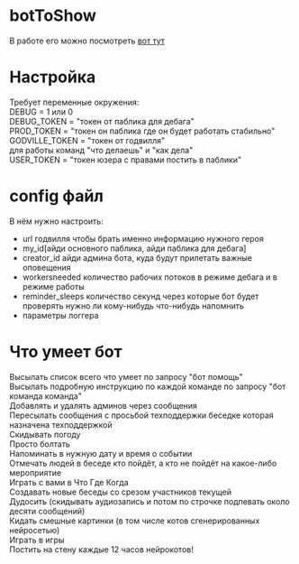 # botToShow

В работе его можно посмотреть [вот тут](https://vk.com/bluecockerel)  

# Настройка
Требует переменные окружения:  
DEBUG = 1 или 0  
DEBUG_TOKEN = "токен от паблика для дебага"  
PROD_TOKEN = "токен он паблика где он будет работать стабильно"   
GODVILLE_TOKEN = "токен от годвилля"  
для работы команд "что делаешь" и "как дела"  
USER_TOKEN = "токен юзера с правами постить в паблики"

# config файл

В нём нужно настроить:
 - url годвилля чтобы брать именно информацию нужного героя
 - my_id[айди основного паблика, айди паблика для дебага]
 - creator_id айди админа бота, куда будут прилетать важные оповещения
 - workersneeded количество рабочих потоков в режиме дебага и в режиме работы
 - reminder_sleeps количество секунд через которые бот будет проверять нужно ли кому-нибудь что-нибудь напомнить
 - параметры логгера

# Что умеет бот

Высылать список всего что умеет по запросу "бот помощь"  
Высылать подробную инструкцию по каждой команде по запросу "бот команда команда"  
Добавлять и удалять админов через сообщения  
Пересылать сообщения с просьбой техподдержки беседке которая назначена техподдержкой  
Скидывать погоду  
Просто болтать  
Напоминать в нужную дату и время о событии  
Отмечать людей в беседе кто пойдёт, а кто не пойдёт на какое-либо мероприятие  
Играть с вами в Что Где Когда  
Создавать новые беседы со срезом участников текущей  
Дудосить (скидывать аудиозапись и потом по строчке подпевать около десяти сообщений)  
Кидать смешные картинки (в том числе котов сгенерированных нейросетью)  
Играть в игры  
Постить на стену каждые 12 часов нейрокотов!  

